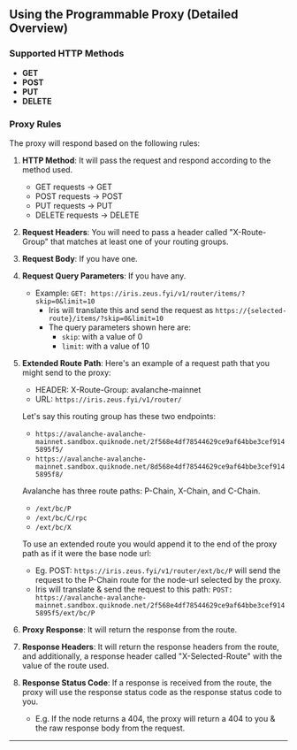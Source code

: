 ## Using the Programmable Proxy (Detailed Overview)

### Supported HTTP Methods

- **GET**
- **POST**
- **PUT**
- **DELETE**

### Proxy Rules

The proxy will respond based on the following rules:

1. **HTTP Method**: It will pass the request and respond according to the method used.
    - GET requests -> GET
    - POST requests -> POST
    - PUT requests -> PUT
    - DELETE requests -> DELETE


2. **Request Headers**: You will need to pass a header called "X-Route-Group" that matches at least one of your routing groups.

3. **Request Body**: If you have one.

4. **Request Query Parameters**: If you have any.
    - Example: `GET: https://iris.zeus.fyi/v1/router/items/?skip=0&limit=10`
        - Iris will translate this and send the request as `https://{selected-route}/items/?skip=0&limit=10`
        - The query parameters shown here are:
            - `skip`: with a value of 0
            - `limit`: with a value of 10

5. **Extended Route Path**: Here's an example of a request path that you might send to the proxy:
    - HEADER: X-Route-Group: avalanche-mainnet
    - URL: `https://iris.zeus.fyi/v1/router/`

   Let's say this routing group has these two endpoints:
    - `https://avalanche-avalanche-mainnet.sandbox.quiknode.net/2f568e4df78544629ce9af64bbe3cef9145895f5/`
    - `https://avalanche-avalanche-mainnet.sandbox.quiknode.net/8d568e4df78544629ce9af64bbe3cef9145895f8/`

   Avalanche has three route paths: P-Chain, X-Chain, and C-Chain.
    - `/ext/bc/P`
    - `/ext/bc/C/rpc`
    - `/ext/bc/X`

   To use an extended route you would append it to the end of the proxy path as if it were the base node url:
    - Eg. POST: `https://iris.zeus.fyi/v1/router/ext/bc/P` will send the request to the P-Chain route for the node-url selected by the proxy.
    - Iris will translate & send the request to this path: `POST: https://avalanche-avalanche-mainnet.sandbox.quiknode.net/2f568e4df78544629ce9af64bbe3cef9145895f5/ext/bc/P`

6. **Proxy Response**: It will return the response from the route.

7. **Response Headers**: It will return the response headers from the route, and additionally, a response header called "X-Selected-Route" with the value of the route used.

8. **Response Status Code**: If a response is received from the route, the proxy will use the response status code as the response status code to you.
    - E.g. If the node returns a 404, the proxy will return a 404 to you & the raw response body from the request.

---